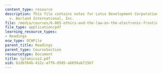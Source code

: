 ```yaml
---
content_type: resource
description: This file contains notes for Lotus Development Corporation, Petitioner,
  v. Borland International, Inc.
file: /media/courses/6-805-ethics-and-the-law-on-the-electronic-frontier-fall-2005/b1db764b412ca7f6d585ab656ab715b7_lpfamicus2.pdf
file_type: application/pdf
learning_resource_types:
- Readings
ocw_type: OCWFile
parent_title: Readings
parent_type: CourseSection
resourcetype: Document
title: lpfamicus2.pdf
uid: b1db764b-412c-a7f6-d585-ab656ab715b7
---
```

